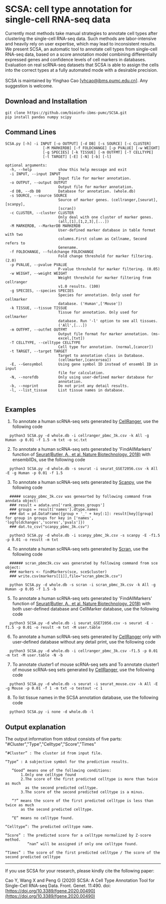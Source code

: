 # SCSA: cell type annotation for single-cell RNA-seq data
Currently most methods take manual strategies to annotate cell types after clustering the single-cell RNA-seq data. Such methods are labor-intensive and heavily rely on user expertise, which may lead to inconsistent results. We present SCSA, an automatic tool to annotate cell types from single-cell RNA-seq data, based on a score annotation model combining differentially expressed genes and confidence levels of cell markers in databases. Evaluation on real scRNA-seq datasets that SCSA is able to assign the cells into the correct types at a fully automated mode with a desirable precision.<br><br>
SCSA is maintained by Yinghao Cao [yhcao@ibms.pumc.edu.cn]. 
Any suggestion is welcome.
## Download and Installation
```
git clone https://github.com/bioinfo-ibms-pumc/SCSA.git
pip install pandas numpy scipy
```
## Command Lines

```  
SCSA.py [-h] -i INPUT [-o OUTPUT] [-d DB] [-s SOURCE] [-c CLUSTER]
                 [-M MARKERDB] [-f FOLDCHANGE] [-p PVALUE] [-w WEIGHT]
                 [-g SPECIES] [-k TISSUE] [-m OUTFMT] [-T CELLTYPE]
                 [-t TARGET] [-E] [-N] [-b] [-l]

optional arguments:
  -h, --help            show this help message and exit
  -i INPUT, --input INPUT
                        Input file for marker annotation.
  -o OUTPUT, --output OUTPUT
                        Output file for marker annotation.
  -d DB, --db DB        Database for annotation. (whole.db)
  -s SOURCE, --source SOURCE
                        Source of marker genes. (cellranger,[seurat],[scanpy],
                        [scran])
  -c CLUSTER, --cluster CLUSTER
                        Only deal with one cluster of marker genes.
                        (all,[1],[1,2,3],[...])
  -M MARKERDB, --MarkerDB MARKERDB
                        User-defined marker database in table format with two
                        columns.First column as Cellname, Second refers to
                        Genename.
  -f FOLDCHANGE, --foldchange FOLDCHANGE
                        Fold change threshold for marker filtering. (2.0)
  -p PVALUE, --pvalue PVALUE
                        P-value threshold for marker filtering. (0.05)
  -w WEIGHT, --weight WEIGHT
                        Weight threshold for marker filtering from cellranger
                        v1.0 results. (100)
  -g SPECIES, --species SPECIES
                        Species for annotation. Only used for cellmarker
                        database. ('Human',['Mouse'])
  -k TISSUE, --tissue TISSUE
                        Tissue for annotation. Only used for cellmarker
                        database. Run '-l' option to see all tissues.
                        ('All',[...])
  -m OUTFMT, --outfmt OUTFMT
                        Output file format for marker annotation. (ms-
                        excel,[txt])
  -T CELLTYPE, --celltype CELLTYPE
                        Cell type for annotation. (normal,[cancer])
  -t TARGET, --target TARGET
                        Target to annotation class in Database.
                        (cellmarker,[cancersea])
  -E, --Gensymbol       Using gene symbol ID instead of ensembl ID in input
                        file for calculation.
  -N, --norefdb         Only using user-defined marker database for
                        annotation.
  -b, --noprint         Do not print any detail results.
  -l, --list_tissue     List tissue names in database.
  
```
## Examples
1. To annotate a human scRNA-seq sets generated by [CellRanger](https://support.10xgenomics.com/single-cell-gene-expression/software/overview/welcome), use the following code
```
  python3 SCSA.py -d whole.db -i cellranger_pbmc_3k.csv -k All -g Human -p 0.01 -f 1.5 -m txt -o sc.txt
```
2. To annotate a human scRNA-seq sets generated by 'FindAllMarkers' function of [Seurat(Butler, A., et al. Nature Biotechnology. 2018)](https://www.nature.com/articles/nbt.4096) with ensemblIDs, use the following code
```
  python3 SCSA.py -d whole.db -s seurat -i seurat_GSE72056.csv -k All -E -g Human -p 0.01 -f 1.5
```
3. To annotate a human scRNA-seq sets generated by [Scanpy](https://scanpy.readthedocs.io/en/stable/), use the following code
```
  ##### scanpy_pbmc_3k.csv was genearted by following command from anndata object:
  ### result = adata.uns['rank_genes_groups']
  ### groups = result['names'].dtype.names
  ### dat = pd.DataFrame({group + '_' + key[:1]: result[key][group] for group in groups for key in ['names', 'logfoldchanges','scores','pvals']})
  ### dat.to_csv("scanpy_pbmc_3k.csv")
  
  python3 SCSA.py -d whole.db -i scanpy_pbmc_3k.csv -s scanpy -E -f1.5 -p 0.01 -o result -m txt 
```
4. To annotate a human scRNA-seq sets generated by [Scran](https://rdrr.io/bioc/scran/), use the following code
```
  ###### scran_pbmc3k.csv was generated by following command from sce object:
  ### markers <- findMarkers(sce, sce$cluster)
  ### write.csv(markers[[1]],file="scran_pbmc3k.csv")
  
  python SCSA.py -d whole.db -s scran -i scran_pbmc_3k.csv -k All -g Human -p 0.05 -f 1.5 -b
```
5. To annotate a human scRNA-seq sets generated by 'FindAllMarkers' function of [Seurat(Butler, A., et al. Nature Biotechnology. 2018)](https://www.nature.com/articles/nbt.4096) with both user-defined database and CellMarker database, use the following code
```
  python3 SCSA.py -d whole.db -i seurat_GSE72056.csv -s seurat -E -f1.5 -p 0.01 -o result -m txt -M user.table 
```
6. To annotate a human scRNA-seq sets generated by [CellRanger](https://support.10xgenomics.com/single-cell-gene-expression/software/overview/welcome) only with user-defined database without any detail print, use the following code
```
  python3 SCSA.py -d whole.db -i cellranger_pbmc_3k.csv -f1.5 -p 0.01 -m txt -M user.table -N -b
```
7. To annotate cluster1 of mouse scRNA-seq sets and 
To annotate cluster1 of mouse scRNA-seq sets generated by [CellRanger](https://support.10xgenomics.com/single-cell-gene-expression/software/overview/welcome), use the following code
```
  python3 SCSA.py -d whole.db -s seurat -i seurat_mouse.csv -k All -E -g Mouse -p 0.01 -f 1 -m txt -o testout -c 1
```
8. To list tissue names in the SCSA annotation database, use the following code
```
  python3 SCSA.py -i none -d whole.db -l
```
## Output explanation
The output information from stdout consists of five parts: "#Cluster","Type","Celltype","Score","Times"
```
“#Cluster” : The cluster id from input file.
```
```
“Type” : A subjective symbol for the prediction results.

   “Good” means one of the following conditions:
       1.Only one celltype found
       2.The score of the first predicted celltype is more than twice as much 
         as the second predicted celltype.
       3.The score of the second predicted celltype is a minus.

   “?” means the score of the first predicted celltype is less than twice as much
       as the second predicted celltype.

   “E” means no celltype found.
```
```
“Celltype”: The predicted celltype name.
```
```
“Score” : The predicted score for a celltype normalized by Z-score method. 
          “nan” will be assigned if only one celltype found. 
```
```
“Times” : The score of the first predicted celltype / The score of the second predicted celltype
```
---


If you use SCSA for your research, please kindly cite the following paper:

Cao Y, Wang X and Peng G (2020) SCSA: A Cell Type Annotation Tool for Single-Cell RNA-seq Data. Front. Genet. 11:490. doi:  [https://doi.org/10.3389/fgene.2020.00490](https://doi.org/10.3389/fgene.2020.00490)
